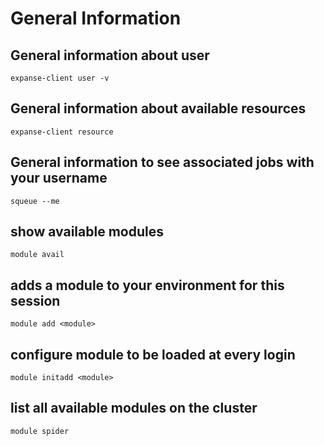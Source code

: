 # General Information


## General information about user

```
expanse-client user -v
```

## General information about available resources

```
expanse-client resource
```


## General information to see associated jobs with your username
```
squeue --me
```


## show available modules
```
module avail
```

## adds a module to your environment for this session

```
module add <module>
```

## configure module to be loaded at every login

```
module initadd <module>
```

## list all available modules on the cluster

```
module spider
```
